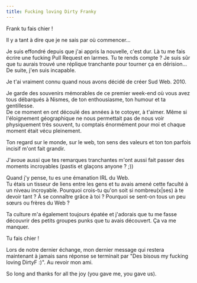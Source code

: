 ```yaml
---
title: Fucking loving Dirty Franky
---
```

Frank tu fais chier !

Il y a tant à dire que je ne sais par où commencer…

Je suis effondré depuis que j'ai appris la nouvelle, c'est dur. Là tu me fais écrire une fucking Pull Request en larmes. Tu te rends compte ? Je suis sûr que tu aurais trouvé une réplique tranchante pour tourner ça en dérision… De suite, j'en suis incapable.

Je t'ai vraiment connu quand nous avons décidé de créer Sud Web. 2010.

Je garde des souvenirs mémorables de ce premier week-end où vous avez tous débarqués à Nismes, de ton enthousiasme, ton humour et ta gentillesse.   
De ce moment en ont découlé des années à te cotoyer, à t'aimer. Même si l'éloignement géographique ne nous permettait pas de nous voir physiquement très souvent, tu comptais énormément pour moi et chaque moment était vécu pleinement.

Ton regard sur le monde, sur le web, ton sens des valeurs et ton ton parfois incisif m'ont fait grandir.

J'avoue aussi que tes remarques tranchantes m'ont aussi fait passer des moments incroyables (pastis et glaçons anyone ? ;))

Quand j'y pense, tu es une émanation IRL du Web.   
Tu étais un tisseur de liens entre les gens et tu avais amené cette faculté à un niveau incroyable. Pourquoi crois-tu qu'on soit si nombreu(x|ses) à te devoir tant ? À se connaître grâce à toi ? Pourquoi se sent-on tous un peu sœurs ou frères du Web ?

Ta culture m'a également toujours épatée et j'adorais que tu me fasse découvrir des petits groupes punks que tu avais découvert. Ça va me manquer.

Tu fais chier !

Lors de notre dernier échange, mon dernier message qui restera maintenant à jamais sans réponse se terminait par "Des bisous my fucking loving DirtyF :)". Au revoir mon ami.

So long and thanks for all the joy (you gave me, you gave us).

